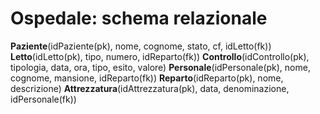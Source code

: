 # Ospedale: schema relazionale

**Paziente**(idPaziente(pk), nome, cognome, stato, cf, idLetto(fk))
**Letto**(idLetto(pk), tipo, numero, idReparto(fk))
**Controllo**(idControllo(pk), tipologia, data, ora, tipo, esito, valore)
**Personale**(idPersonale(pk), nome, cognome, mansione, idReparto(fk))
**Reparto**(idReparto(pk), nome, descrizione)
**Attrezzatura**(idAttrezzatura(pk), data, denominazione, idPersonale(fk))
